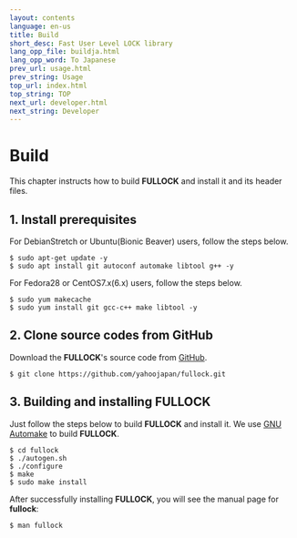 ```yaml
---
layout: contents
language: en-us
title: Build
short_desc: Fast User Level LOCK library
lang_opp_file: buildja.html
lang_opp_word: To Japanese
prev_url: usage.html
prev_string: Usage
top_url: index.html
top_string: TOP
next_url: developer.html
next_string: Developer
---
```


# Build

This chapter instructs how to build **FULLOCK** and install it and its header files.

## 1. Install prerequisites

For DebianStretch or Ubuntu(Bionic Beaver) users, follow the steps below.
```
$ sudo apt-get update -y
$ sudo apt install git autoconf automake libtool g++ -y
```

For Fedora28 or CentOS7.x(6.x) users, follow the steps below.
```
$ sudo yum makecache
$ sudo yum install git gcc-c++ make libtool -y
```

## 2. Clone source codes from GitHub

Download the **FULLOCK**'s source code from [GitHub](https://github.com/yahoojapan/fullock).

```
$ git clone https://github.com/yahoojapan/fullock.git
```

## 3. Building and installing FULLOCK

Just follow the steps below to build **FULLOCK** and install it. We use [GNU Automake](https://www.gnu.org/software/automake/) to build **FULLOCK**.


```
$ cd fullock
$ ./autogen.sh
$ ./configure
$ make
$ sudo make install
```

After successfully installing **FULLOCK**, you will see the manual page for **fullock**:
```bash
$ man fullock
```
